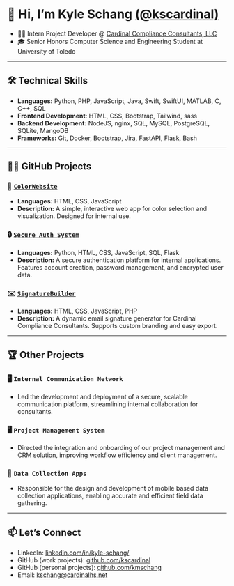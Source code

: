 
# 👋 Hi, I’m Kyle Schang [(@kscardinal)](github.com/kscardinal)

- 🐦‍🔥 Intern Project Developer @ [Cardinal Compliance Consultants, LLC](https://cardinalhs.net/)
- 🎓 Senior Honors Computer Science and Engineering Student at University of Toledo

---

## 🛠️ Technical Skills

- **Languages:** Python, PHP, JavaScript, Java, Swift, SwiftUI, MATLAB, C, C++, SQL
- **Frontend Development**: HTML, CSS, Bootstrap, Tailwind, sass
- **Backend Development:** NodeJS, nginx, SQL, MySQL, PostgreSQL, SQLite, MangoDB
- **Frameworks:** Git, Docker, Bootstrap, Jira, FastAPI, Flask, Bash

---

## 🐦‍🔥 GitHub Projects

### 🎨 [`ColorWebsite`](https://github.com/kscardinal/ColorWebsite)

- **Languages:** HTML, CSS, JavaScript
- **Description:** A simple, interactive web app for color selection and visualization. Designed for internal use. 

### 🔒 [`Secure Auth System`](https://github.com/kscardinal/secure-auth-system)

- **Languages:** Python, HTML, CSS, JavaScript, SQL, Flask
- **Description:** A secure authentication platform for internal applications. Features account creation, password management, and encrypted user data.

### ✉️ [`SignatureBuilder`](https://github.com/kscardinal/SignatureBuilder)

- **Languages:** HTML, CSS, JavaScript, PHP
- **Description:** A dynamic email signature generator for Cardinal Compliance Consultants. Supports custom branding and easy export.

---

## 🏆 Other Projects

### 🖥️ `Internal Communication Network`

- Led the development and deployment of a secure, scalable communication platform, streamlining internal collaboration for consultants.

### 🖥️ `Project Management System`

- Directed the integration and onboarding of our project management and CRM solution, improving workflow efficiency and client management.

### 📱 `Data Collection Apps`

- Responsible for the design and development of mobile based data collection applications, enabling accurate and efficient field data gathering.

---

## 📫 Let’s Connect

- LinkedIn: [linkedin.com/in/kyle-schang/](linkedin.com/in/kyle-schang/)
- GitHub (work projects): [github.com/kscardinal](github.com/kscardinal)
- GitHub (personal projects): [github.com/kmschang](https://www.github.com/kmschang)
- Email: [kschang@cardinalhs.net](mailto:kschang@cardinalhs.net)

